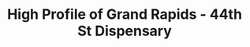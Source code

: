 ---
title: "High Profile of Grand Rapids - 44th St Dispensary"
url: /grand-rapids/high-profile-of-grand-rapids-44th-st-dispensary/
shop: cannabis
---